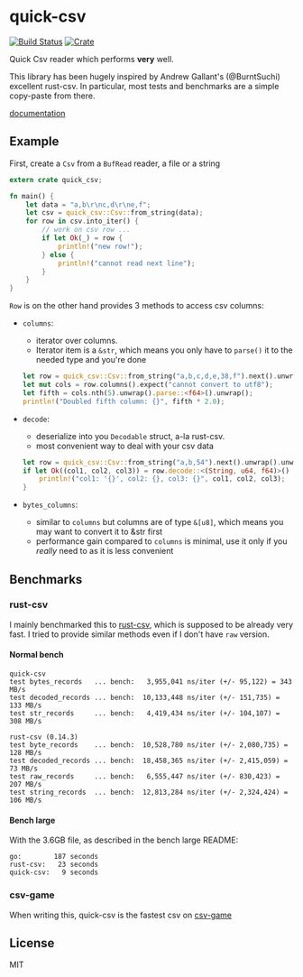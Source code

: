 # quick-csv

[![Build Status](https://travis-ci.org/tafia/quick-csv.svg?branch=master)](https://travis-ci.org/appsignal/quick-csv)
[![Crate](http://meritbadge.herokuapp.com/quick-csv)](https://crates.io/crates/quick-csv)

Quick Csv reader which performs **very** well.

This library has been hugely inspired by Andrew Gallant's (@BurntSuchi) excellent rust-csv.
In particular, most tests and benchmarks are a simple copy-paste from there.

[documentation](http://tafia.github.io/quick-csv/quick_csv/index.html)

## Example

First, create a `Csv` from a `BufRead` reader, a file or a string

```rust
extern crate quick_csv;

fn main() {
    let data = "a,b\r\nc,d\r\ne,f";
    let csv = quick_csv::Csv::from_string(data);
    for row in csv.into_iter() {
        // work on csv row ...
        if let Ok(_) = row {
            println!("new row!");
        } else {
            println!("cannot read next line");
        }
    }
}
```

`Row` is on the other hand provides 3 methods to access csv columns:
- `columns`: 
  - iterator over columns.
  - Iterator item is a `&str`, which means you only have to `parse()` it to the needed type and you're done

  ```rust
  let row = quick_csv::Csv::from_string("a,b,c,d,e,38,f").next().unwrap().unwrap();
  let mut cols = row.columns().expect("cannot convert to utf8");
  let fifth = cols.nth(5).unwrap().parse::<f64>().unwrap();
  println!("Doubled fifth column: {}", fifth * 2.0);
  ```

- `decode`:
  - deserialize into you `Decodable` struct, a-la rust-csv.
  - most convenient way to deal with your csv data

  ```rust
  let row = quick_csv::Csv::from_string("a,b,54").next().unwrap().unwrap();
  if let Ok((col1, col2, col3)) = row.decode::<(String, u64, f64)>() {
      println!("col1: '{}', col2: {}, col3: {}", col1, col2, col3);
  }
  ``` 

- `bytes_columns`:
  - similar to `columns` but columns are of type `&[u8]`, which means you may want to convert it to &str first
  - performance gain compared to `columns` is minimal, use it only if you *really* need to as it is less convenient

## Benchmarks

### rust-csv

I mainly benchmarked this to [rust-csv](https://github.com/BurntSushi/rust-csv), which is supposed to be already very fast.
I tried to provide similar methods even if I don't have `raw` version.

#### Normal bench

```
quick-csv
test bytes_records   ... bench:   3,955,041 ns/iter (+/- 95,122) = 343 MB/s
test decoded_records ... bench:  10,133,448 ns/iter (+/- 151,735) = 133 MB/s
test str_records     ... bench:   4,419,434 ns/iter (+/- 104,107) = 308 MB/s

rust-csv (0.14.3)
test byte_records    ... bench:  10,528,780 ns/iter (+/- 2,080,735) = 128 MB/s
test decoded_records ... bench:  18,458,365 ns/iter (+/- 2,415,059) = 73 MB/s
test raw_records     ... bench:   6,555,447 ns/iter (+/- 830,423) = 207 MB/s
test string_records  ... bench:  12,813,284 ns/iter (+/- 2,324,424) = 106 MB/s
```

#### Bench large

With the 3.6GB file, as described in the bench large README:

```
go:        187 seconds
rust-csv:   23 seconds
quick-csv:   9 seconds
```

### csv-game

When writing this, quick-csv is the fastest csv on [csv-game](https://bitbucket.org/ewanhiggs/csv-game)

## License

MIT
